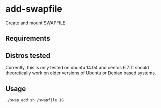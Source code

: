 # add-swapfile
Create and mount SWAPFILE

Requirements
------------


Distros tested
------------

Currently, this is only tested on ubuntu 14.04 and centos 6.7. It should theoretically work on older versions of Ubuntu or Debian based systems.

Usage
------------
```shell
./swap_add.sh /swapfile 1G
```
